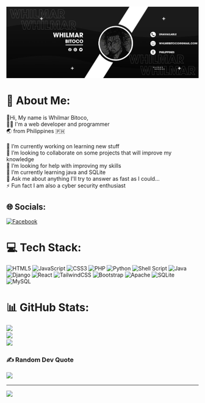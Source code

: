 ![](https://github.com/whilmarbitoco/whilmarbitoco/blob/main/received_657249275874042.png)
# 💫 About Me:
👋Hi, My name is Whilmar Bitoco, <br>👨‍💻 I'm a web developer and programmer <br>🌏 from Philippines 🇵🇭<br><br>🔭 I’m currently working on learning new stuff<br>👯 I’m looking to collaborate on some projects that will improve my knowledge<br>🤝 I’m looking for help with improving my skills<br>🌱 I’m currently learning java and SQLite<br>💬 Ask me about anything I'll try to answer as fast as I could...<br>⚡ Fun fact I am also a cyber security enthusiast


## 🌐 Socials:
[![Facebook](https://img.shields.io/badge/Facebook-%231877F2.svg?logo=Facebook&logoColor=white)](https://facebook.com/wb2c0) 

# 💻 Tech Stack:
![HTML5](https://img.shields.io/badge/html5-%23E34F26.svg?style=for-the-badge&logo=html5&logoColor=white) ![JavaScript](https://img.shields.io/badge/javascript-%23323330.svg?style=for-the-badge&logo=javascript&logoColor=%23F7DF1E) ![CSS3](https://img.shields.io/badge/css3-%231572B6.svg?style=for-the-badge&logo=css3&logoColor=white) ![PHP](https://img.shields.io/badge/php-%23777BB4.svg?style=for-the-badge&logo=php&logoColor=white) ![Python](https://img.shields.io/badge/python-3670A0?style=for-the-badge&logo=python&logoColor=ffdd54) ![Shell Script](https://img.shields.io/badge/shell_script-%23121011.svg?style=for-the-badge&logo=gnu-bash&logoColor=white) ![Java](https://img.shields.io/badge/java-%23ED8B00.svg?style=for-the-badge&logo=java&logoColor=white) ![Django](https://img.shields.io/badge/django-%23092E20.svg?style=for-the-badge&logo=django&logoColor=white) ![React](https://img.shields.io/badge/react-%2320232a.svg?style=for-the-badge&logo=react&logoColor=%2361DAFB) ![TailwindCSS](https://img.shields.io/badge/tailwindcss-%2338B2AC.svg?style=for-the-badge&logo=tailwind-css&logoColor=white) ![Bootstrap](https://img.shields.io/badge/bootstrap-%23563D7C.svg?style=for-the-badge&logo=bootstrap&logoColor=white) ![Apache](https://img.shields.io/badge/apache-%23D42029.svg?style=for-the-badge&logo=apache&logoColor=white) ![SQLite](https://img.shields.io/badge/sqlite-%2307405e.svg?style=for-the-badge&logo=sqlite&logoColor=white) ![MySQL](https://img.shields.io/badge/mysql-%2300f.svg?style=for-the-badge&logo=mysql&logoColor=white)
# 📊 GitHub Stats:
![](https://github-readme-stats.vercel.app/api?username=whilmarbitoco&theme=onedark&hide_border=false&include_all_commits=true&count_private=true)<br/>
![](https://github-readme-streak-stats.herokuapp.com/?user=whilmarbitoco&theme=onedark&hide_border=false)<br/>
![](https://github-readme-stats.vercel.app/api/top-langs/?username=whilmarbitoco&theme=onedark&hide_border=false&include_all_commits=true&count_private=true&layout=compact)

### ✍️ Random Dev Quote
![](https://quotes-github-readme.vercel.app/api?type=vetical&theme=radical)

---
[![](https://visitcount.itsvg.in/api?id=whilmarbitoco&icon=9&color=12)](https://visitcount.itsvg.in)

<!-- Proudly created with GPRM ( https://gprm.itsvg.in ) -->
